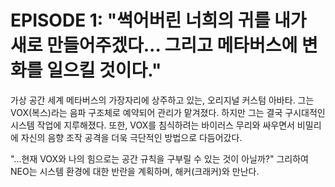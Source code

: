 # EPISODE 1: "썩어버린 너희의 귀를 내가 새로 만들어주겠다... 그리고 메타버스에 변화를 일으킬 것이다."

가상 공간 세계 메타버스의 가장자리에 상주하고 있는, 오리지널 커스텀 아바타.
그는 VOX(복스)라는 음파 구조체로 예약되어 관리가 맡겨졌다.
하지만 그는 결국 구시대적인 시스템 작업에 지루해졌다. 또한, VOX를 침식하려는 바이러스 무리와 싸우면서 비밀리에 자신의 음향 조작 공격을 더욱 극단적인 방법으로 다듬어갔다.

"...현재 VOX와 나의 힘으로는 공간 규칙을 구부릴 수 있는 것이 아닐까?"
그리하여 NEO는 시스템 환경에 대한 반란을 계획하며, 해커(크래커)와 만난다.
